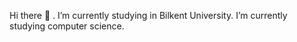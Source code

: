 Hi there 👋
.
I’m currently studying in Bilkent University.
 I’m currently studying computer science.

